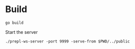 
# Build

```shell
go build
```

Start the server 

```shell
./prepl-ws-server -port 9999 -serve-from $PWD/../public
```
